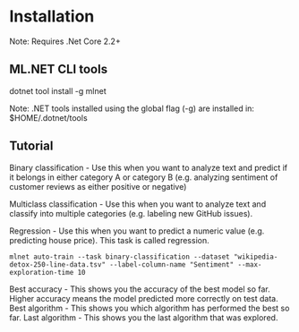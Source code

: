 # Installation

Note: Requires .Net Core 2.2+

## ML.NET CLI tools

dotnet tool install -g mlnet

Note: .NET tools installed using the global flag (-g) are installed in:
$HOME/.dotnet/tools

## Tutorial

Binary classification - 
    Use this when you want to analyze text and predict if it belongs in either category A or category B (e.g. analyzing sentiment of customer reviews as either positive or negative)

Multiclass classification - 
    Use this when you want to analyze text and classify into multiple categories (e.g. labeling new GitHub issues).

Regression - 
    Use this when you want to predict a numeric value (e.g. predicting house price). This task is called regression.


```
mlnet auto-train --task binary-classification --dataset "wikipedia-detox-250-line-data.tsv" --label-column-name "Sentiment" --max-exploration-time 10
```

Best accuracy - 
    This shows you the accuracy of the best model so far. 
    Higher accuracy means the model predicted more correctly on test data.
Best algorithm - 
    This shows you which algorithm has performed the best so far.
Last algorithm - 
    This shows you the last algorithm that was explored.

